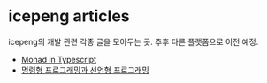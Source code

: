# icepeng articles

icepeng의 개발 관련 각종 글을 모아두는 곳. 추후 다른 플랫폼으로 이전 예정.

* [Monad in Typescript](https://github.com/icepeng/articles/blob/master/monad-in-typescript.md)
* [명령형 프로그래밍과 선언형 프로그래밍](https://github.com/icepeng/articles/blob/master/imperative-and-declarative-programming.md)